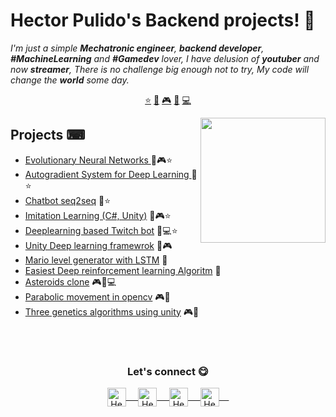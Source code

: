 # Hector Pulido's Backend projects! 👋
<em> I'm just a simple **Mechatronic engineer**, **backend developer**, **#MachineLearning** and **#Gamedev** lover, I
    have delusion of **youtuber** and now **streamer**, There is no challenge big enough not to try, My code will change the **world** some day.</em>

<p align="center">
    <a href="https://github.com/HectorPulido">⭐</a>
    <a href="https://github.com/HectorPulido/HectorPulido/blob/master/AI_PROJECTS.md">🤖</a>
    <a href="https://github.com/HectorPulido/HectorPulido/blob/master/VIDEOGAME_PROJECTS.md">🎮</a>
    <a href="https://github.com/HectorPulido/HectorPulido/blob/master/BLOCKCHAIN_PROJECTS.md">🔑</a>
    <a href="https://github.com/HectorPulido/HectorPulido/blob/master/BACKEND_PROJECTS.md">💻</a> 
</p>

<a href="https://twitter.com/Hector_Pulido_">
    <img align="right" height="auto" width="200" src="https://pequesoft.net/web/static/images/pequesoft.png" />
</a>

## Projects ⌨
- [Evolutionary Neural Networks ](https://github.com/HectorPulido/Evolutionary-Neural-Networks-on-unity-for-bots) 🤖🎮⭐
- [Autogradient System for Deep Learning ](https://github.com/HectorPulido/Machine-learning-Framework-Csharp) 🤖⭐
- [Chatbot seq2seq](https://github.com/HectorPulido/Chatbot-seq2seq-C-) 🤖⭐
- [Imitation Learning (C#, Unity)](https://github.com/HectorPulido/Imitation-learning-in-unity) 🤖🎮⭐
- [Deeplearning based Twitch bot](https://github.com/HectorPulido/Deeplearning-based-Twitch-bot) 🤖💻⭐
- [Unity Deep learning framewrok](https://github.com/HectorPulido/Deep-Learning-Framework-DLF-in-unity) 🤖🎮
- [Mario level generator with LSTM](https://github.com/HectorPulido/mario-level-generator) 🤖
- [Easiest Deep reinforcement learning Algoritm](https://github.com/HectorPulido/Easiest-deep-rl-algorithm-with-pytorch) 🤖
- [Asteroids clone](https://github.com/HectorPulido/Asteroids-like-game) 🎮🤖💻
- [Parabolic movement in opencv](https://github.com/HectorPulido/Parabolic-movement-opencv) 🎮🤖
- [Three genetics algorithms using unity](https://github.com/HectorPulido/Three-Genetics-Algorithm-Using-Unity) 🎮🤖

<br>
<br>
<div align="center">
    <h3 align="center">Let's connect 😋</h3>
</div>
<p align="center">
    <a href="https://www.linkedin.com/in/hector-pulido-17547369/" target="blank">
        <img align="center" alt="Hector's LinkedIn" width="30px"
            src="https://www.vectorlogo.zone/logos/linkedin/linkedin-icon.svg" /> &nbsp; &nbsp;
    </a>
    <a href="https://twitter.com/Hector_Pulido_" target="blank">
        <img align="center" alt="Hector's Twitter" width="30px"
            src="https://www.vectorlogo.zone/logos/twitter/twitter-official.svg" /> &nbsp; &nbsp;
    </a>
    <a href="https://www.twitch.tv/hector_pulido_" target="blank">
        <img align="center" alt="Hector's Twitch" width="30px"
            src="https://www.vectorlogo.zone/logos/twitch/twitch-icon.svg" /> &nbsp; &nbsp;
    </a>
    <a href="https://www.youtube.com/channel/UCS_iMeH0P0nsIDPvBaJckOw" target="blank">
        <img align="center" alt="Hector's Youtube" width="30px"
            src="https://www.vectorlogo.zone/logos/youtube/youtube-icon.svg" /> &nbsp; &nbsp;
    </a>
</p>
